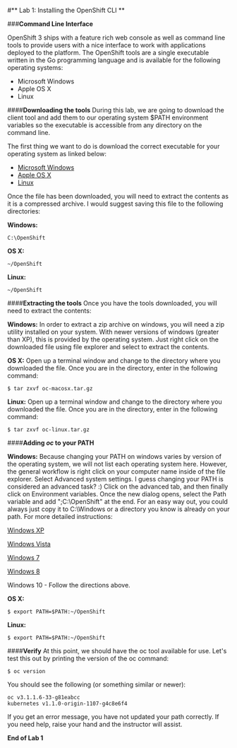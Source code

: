 #** Lab 1: Installing the OpenShift CLI **

###**Command Line Interface**

OpenShift 3 ships with a feature rich web console as well as command line tools
to provide users with a nice interface to work with applications deployed to the
platform.  The OpenShift tools are a single executable written in the Go
programming language and is available for the following operating systems:

- Microsoft Windows
- Apple OS X
- Linux

####**Downloading the tools**
During this lab, we are going to download the client tool and add them to our
operating system $PATH environment variables so the executable is accessible
from any directory on the command line. 

The first thing we want to do is download the correct executable for your
operating system as linked below:

- [Microsoft Windows](https://access.redhat.com/downloads/content/290/ver=3.3/rhel---7/3.3.1.7/x86_64/product-software)
- [Apple OS X](https://access.redhat.com/downloads/content/290/ver=3.3/rhel---7/3.3.1.7/x86_64/product-software)
- [Linux](https://access.redhat.com/downloads/content/290/ver=3.3/rhel---7/3.3.1.7/x86_64/product-software)


Once the file has been downloaded, you will need to extract the contents as it
is a compressed archive.  I would suggest saving this file to the following
directories:

**Windows:**

	C:\OpenShift

**OS X:**

	~/OpenShift

**Linux:**

	~/OpenShift

####**Extracting the tools**
Once you have the tools downloaded, you will need to extract the contents:

**Windows:**
In order to extract a zip archive on windows, you will need a zip utility
installed on your system.  With newer versions of windows (greater than XP),
this is provided by the operating system.  Just right click on the downloaded
file using file explorer and select to extract the contents.

**OS X:**
Open up a terminal window and change to the directory where you downloaded the
file.  Once you are in the directory, enter in the following command:

	$ tar zxvf oc-macosx.tar.gz

**Linux:**
Open up a terminal window and change to the directory where you downloaded the
file.  Once you are in the directory, enter in the following command:

	$ tar zxvf oc-linux.tar.gz

####**Adding *oc* to your PATH**

**Windows:**
Because changing your PATH on windows varies by version of the operating system,
we will not list each operating system here.  However, the general workflow is
right click on your computer name inside of the file explorer.  Select Advanced
system settings. I guess changing your PATH is considered an advanced task? :)
Click on the advanced tab, and then finally click on Environment variables.
Once the new dialog opens, select the Path variable and add ";C:\OpenShift" at
the end.  For an easy way out, you could always just copy it to C:\Windows or a
directory you know is already on your path. For more detailed instructions:

[Windows XP](https://support.microsoft.com/en-us/kb/310519)

[Windows Vista](http://banagale.com/changing-your-system-path-in-windows-vista.htm)

[Windows 7](http://geekswithblogs.net/renso/archive/2009/10/21/how-to-set-the-windows-path-in-windows-7.aspx "Windows 7")

[Windows 8](http://www.itechtics.com/customize-windows-environment-variables/)

Windows 10 - Follow the directions above.

**OS X:**

	$ export PATH=$PATH:~/OpenShift

**Linux:**
	
	$ export PATH=$PATH:~/OpenShift


####**Verify**
At this point, we should have the oc tool available for use.  Let's test this
out by printing the version of the oc command:

	$ oc version

You should see the following (or something similar or newer):

    oc v3.1.1.6-33-g81eabcc
    kubernetes v1.1.0-origin-1107-g4c8e6f4

If you get an error message, you have not updated your path correctly.  If you
need help, raise your hand and the instructor will assist.

**End of Lab 1**
